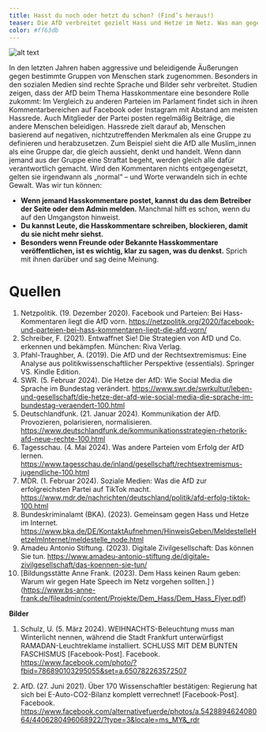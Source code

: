 ```yaml
---
title: Hasst du noch oder hetzt du schon? (Find’s heraus!)
teaser: Die AfD verbreitet gezielt Hass und Hetze im Netz. Was man gegen Hassrede tun kann.
color: #ff63db
---
```


![alt text](images/Headlines/Headline_Hetze.png)

In den letzten Jahren haben aggressive und beleidigende Äußerungen gegen bestimmte Gruppen von Menschen stark zugenommen. Besonders in den sozialen Medien sind rechte Sprache und Bilder sehr verbreitet. 
Studien zeigen, dass der AfD beim Thema Hasskommentare eine besondere Rolle zukommt: Im Vergleich zu anderen Parteien im Parlament findet sich in ihren Kommentarbereichen auf Facebook oder Instagram mit Abstand am meisten Hassrede. Auch Mitglieder der Partei posten regelmäßig Beiträge, die andere Menschen beleidigen. 
Hassrede zielt darauf ab, Menschen basierend auf negativen, nichtzutreffenden Merkmalen als eine Gruppe zu definieren und herabzusetzen. Zum Beispiel sieht die AfD alle Muslim_innen als eine Gruppe dar, die gleich aussieht, denkt und handelt. Wenn dann jemand aus der Gruppe eine Straftat begeht, werden gleich alle dafür verantwortlich gemacht. Wird den Kommentaren nichts entgegengesetzt, gelten sie irgendwann als „normal“ – und Worte verwandeln sich in echte Gewalt.
Was wir tun können:

- **Wenn jemand Hasskommentare postet, kannst du das dem Betreiber der Seite oder dem Admin melden.** Manchmal hilft es schon, wenn du auf den Umgangston hinweist.
- **Du kannst Leute, die Hasskommentare schreiben, blockieren, damit du sie nicht mehr siehst.**
- **Besonders wenn Freunde oder Bekannte Hasskommentare veröffentlichen, ist es wichtig, klar zu sagen, was du denkst.** Sprich mit ihnen darüber und sag deine Meinung.

# Quellen
1.	Netzpolitik. (19. Dezember 2020). Facebook und Parteien: Bei Hass-Kommentaren liegt die AfD vorn. https://netzpolitik.org/2020/facebook-und-parteien-bei-hass-kommentaren-liegt-die-afd-vorn/
2.	Schreiber, F. (2021). Entwaffnet Sie! Die Strategien von AfD und Co. erkennen und bekämpfen. München: Riva Verlag.
3.	Pfahl-Traughber, A. (2019). Die AfD und der Rechtsextremismus: Eine Analyse aus politikwissenschaftlicher Perspektive (essentials). Springer VS. Kindle Edition.
4.	SWR. (5. Februar 2024). Die Hetze der AfD: Wie Social Media die Sprache im Bundestag verändert. https://www.swr.de/swrkultur/leben-und-gesellschaft/die-hetze-der-afd-wie-social-media-die-sprache-im-bundestag-veraendert-100.html
5.	Deutschlandfunk. (21. Januar 2024). Kommunikation der AfD. Provozieren, polarisieren, normalisieren. https://www.deutschlandfunk.de/kommunikationsstrategien-rhetorik-afd-neue-rechte-100.html
6.	Tagesschau. (4. Mai 2024). Was andere Parteien vom Erfolg der AfD lernen. https://www.tagesschau.de/inland/gesellschaft/rechtsextremismus-jugendliche-100.html
7.	MDR. (1. Februar 2024). Soziale Medien: Was die AfD zur erfolgreichsten Partei auf TikTok macht. https://www.mdr.de/nachrichten/deutschland/politik/afd-erfolg-tiktok-100.html
8.	Bundeskriminalamt (BKA). (2023). Gemeinsam gegen Hass und Hetze im Internet. https://www.bka.de/DE/KontaktAufnehmen/HinweisGeben/MeldestelleHetzeImInternet/meldestelle_node.html
9.	Amadeu Antonio Stiftung. (2023). Digitale Zivilgesellschaft: Das können Sie tun. https://www.amadeu-antonio-stiftung.de/digitale-zivilgesellschaft/das-koennen-sie-tun/
10.	[Bildungsstätte Anne Frank. (2023). Dem Hass keinen Raum geben: Warum wir gegen Hate Speech im Netz vorgehen sollten.] )(https://www.bs-anne-frank.de/fileadmin/content/Projekte/Dem_Hass/Dem_Hass_Flyer.pdf)

**Bilder**

1. Schulz, U. (5. März 2024). WEIHNACHTS-Beleuchtung muss man Winterlicht nennen, während die Stadt Frankfurt unterwürfigst RAMADAN-Leuchtreklame installiert. SCHLUSS MIT DEM BUNTEN FASCHISMUS [Facebook-Post]. Facebook. https://www.facebook.com/photo/?fbid=786890103295055&set=a.650782263572507

2. AfD. (27. Juni 2021). Über 170 Wissenschaftler bestätigen: Regierung hat sich bei E-Auto-CO2-Bilanz komplett verrechnet! [Facebook-Post]. Facebook. https://www.facebook.com/alternativefuerde/photos/a.542889462408064/4406280496068922/?type=3&locale=ms_MY&_rdr
